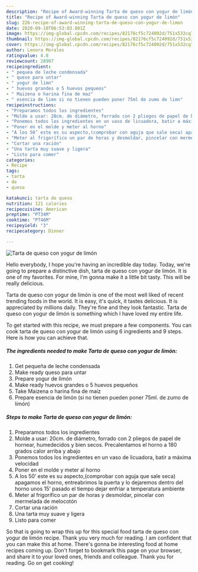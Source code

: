 ```yaml
---
description: "Recipe of Award-winning Tarta de queso con yogur de limón"
title: "Recipe of Award-winning Tarta de queso con yogur de limón"
slug: 226-recipe-of-award-winning-tarta-de-queso-con-yogur-de-limon
date: 2020-09-10T06:53:03.801Z
image: https://img-global.cpcdn.com/recipes/82176cf5c724092d/751x532cq70/tarta-de-queso-con-yogur-de-limon-foto-principal.jpg
thumbnail: https://img-global.cpcdn.com/recipes/82176cf5c724092d/751x532cq70/tarta-de-queso-con-yogur-de-limon-foto-principal.jpg
cover: https://img-global.cpcdn.com/recipes/82176cf5c724092d/751x532cq70/tarta-de-queso-con-yogur-de-limon-foto-principal.jpg
author: Lenora Morales
ratingvalue: 4.8
reviewcount: 28907
recipeingredient:
- " pequea de leche condensada"
- " queso para untar"
- " yogur de limn"
- " huevos grandes o 5 huevos pequeos"
- " Maizena o harina fina de maz"
- " esencia de limn si no tienen pueden poner 75ml de zumo de limn"
recipeinstructions:
- "Preparamos todos los ingredientes"
- "Molde a usar: 20cm. de diámetro, forrado con 2 pliegos de papel de hornear, humedecidos y bien secos. Precalentamos el horno a 180 grados calor arriba y abajo"
- "Ponemos todos los ingredientes en un vaso de licuadora, batir a máxima velocidad"
- "Poner en el molde y meter al horno"
- "A los 50’ este es su aspecto,(comprobar con aguja que sale seca) apagamos el horno, entreabrimos la puerta y lo dejaremos dentro del horno unos 15’ pasado el tiempo dejar enfriar a temperatura ambiente"
- "Meter al frigorífico un par de horas y desmoldar, pincelar con mermelada de melocotón"
- "Cortar una ración"
- "Una tarta muy suave y ligera"
- "Listo para comer"
categories:
- Recipe
tags:
- tarta
- de
- queso

katakunci: tarta de queso 
nutrition: 121 calories
recipecuisine: American
preptime: "PT34M"
cooktime: "PT46M"
recipeyield: "3"
recipecategory: Dinner

---
```



![Tarta de queso con yogur de limón](https://img-global.cpcdn.com/recipes/82176cf5c724092d/751x532cq70/tarta-de-queso-con-yogur-de-limon-foto-principal.jpg)

Hello everybody, I hope you're having an incredible day today. Today, we're going to prepare a distinctive dish, tarta de queso con yogur de limón. It is one of my favorites. For mine, I'm gonna make it a little bit tasty. This will be really delicious.



Tarta de queso con yogur de limón is one of the most well liked of recent trending foods in the world. It is easy, it's quick, it tastes delicious. It is appreciated by millions daily. They're fine and they look fantastic. Tarta de queso con yogur de limón is something which I have loved my entire life.


To get started with this recipe, we must prepare a few components. You can cook tarta de queso con yogur de limón using 6 ingredients and 9 steps. Here is how you can achieve that.

<!--inarticleads1-->

##### The ingredients needed to make Tarta de queso con yogur de limón:

1. Get  pequeña de leche condensada
1. Make ready  queso para untar
1. Prepare  yogur de limón
1. Make ready  huevos grandes o 5 huevos pequeños
1. Take  Maizena o harina fina de maíz
1. Prepare  esencia de limón (si no tienen pueden poner 75ml. de zumo de limón)




<!--inarticleads2-->

##### Steps to make Tarta de queso con yogur de limón:

1. Preparamos todos los ingredientes
1. Molde a usar: 20cm. de diámetro, forrado con 2 pliegos de papel de hornear, humedecidos y bien secos. Precalentamos el horno a 180 grados calor arriba y abajo
1. Ponemos todos los ingredientes en un vaso de licuadora, batir a máxima velocidad
1. Poner en el molde y meter al horno
1. A los 50’ este es su aspecto,(comprobar con aguja que sale seca) apagamos el horno, entreabrimos la puerta y lo dejaremos dentro del horno unos 15’ pasado el tiempo dejar enfriar a temperatura ambiente
1. Meter al frigorífico un par de horas y desmoldar, pincelar con mermelada de melocotón
1. Cortar una ración
1. Una tarta muy suave y ligera
1. Listo para comer




So that is going to wrap this up for this special food tarta de queso con yogur de limón recipe. Thank you very much for reading. I am confident that you can make this at home. There's gonna be interesting food at home recipes coming up. Don't forget to bookmark this page on your browser, and share it to your loved ones, friends and colleague. Thank you for reading. Go on get cooking!
